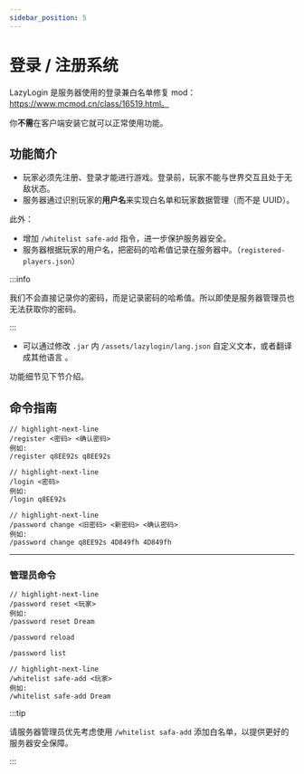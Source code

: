```yaml
---
sidebar_position: 5
---
```


# 登录 / 注册系统

LazyLogin 是服务器使用的登录兼白名单修复 mod：https://www.mcmod.cn/class/16519.html。

你**不需**在客户端安装它就可以正常使用功能。

## 功能简介

- 玩家必须先注册、登录才能进行游戏。登录前，玩家不能与世界交互且处于无敌状态。
- 服务器通过识别玩家的**用户名**来实现白名单和玩家数据管理（而不是 UUID）。

此外：

- 增加 `/whitelist safe-add` 指令，进一步保护服务器安全。
- 服务器根据玩家的用户名，把密码的哈希值记录在服务器中。（`registered-players.json`）

:::info

我们不会直接记录你的密码，而是记录密码的哈希值。所以即使是服务器管理员也无法获取你的密码。

:::

- 可以通过修改 `.jar` 内 `/assets/lazylogin/lang.json` 自定义文本，或者翻译成其他语言 。

功能细节见下节介绍。

## 命令指南

```text title="注册用户名"
// highlight-next-line
/register <密码> <确认密码>
例如:
/register q8EE92s q8EE92s
```

```text title="登录用户名"
// highlight-next-line
/login <密码>
例如:
/login q8EE92s
```

```text title="更改密码"
// highlight-next-line
/password change <旧密码> <新密码> <确认密码>
例如:
/password change q8EE92s 4D849fh 4D849fh
```

---

### 管理员命令

```text title="重置玩家的密码为随机密码"
// highlight-next-line
/password reset <玩家>
例如:
/password reset Dream
```


```text title="重新加载密码配置文件，通常在手动修改该文件后使用"
/password reload
```

```text title="列出所有已注册的玩家，也列出在白名单（及 op 列表）却未注册的玩家"
/password list
```

```text title="注册并加入白名单"
// highlight-next-line
/whitelist safe-add <玩家>
例如:
/whitelist safe-add Dream
```

:::tip

请服务器管理员优先考虑使用 `/whitelist safa-add` 添加白名单，以提供更好的服务器安全保障。

:::
